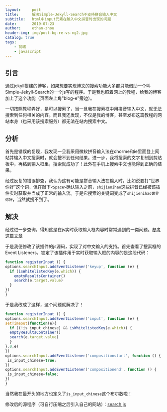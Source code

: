 ```yaml
---
layout:     post
title:      解决Simple-Jekyll-Search不支持拼音输入中文
subtitle:   html中input元素在输入中文拼音时出现的问题
date:       2019-07-23
author:     ethan-zhou
header-img: img/post-bg-re-vs-ng2.jpg
catalog: true
tags:
    - 前端
    - javascript
---
```


## 引言

通过jekyll搭建的博客，如果想要实现博文的搜索功能大多都只能借助一个叫Simple-Jekyll-Search的一个js写的程序。于是我也照着网上的教程，给我的博客加上了这个功能（页面左上角"blog-e"旁边）。

一切按照教程弄好，是可以搜索了，当一旦我在搜索框中用拼音输入中文，就无法搜索到任何相关的内容。而且我还发现，不仅是我的博客，甚至发布这篇教程的网站本身（也采用该搜索服务）都无法在站内搜索中文。

<!--more-->

## 分析

首先是错误的复现，我发现一旦我采用微软拼音输入法在chorme和ie里面登上网站并输入中文搜索时，就会搜不到任何结果。进一步，我将搜索的文字复制到剪贴板中，再粘到输入框里，搜索就成功了！此外在手机上搜索中文也能得到正确的结果。

经过反复的错误排查，我认为这有可能是拼音输入法在输入时，比如说要打“世界你好”这个词，但在敲下`<Space>`确认输入之前，`shijienihao`这些拼音已经被该插件实时获取并当成了正常的输入流。于是它搜索的关键词变成了`shijienihao世界你好`，当然就搜不到了。

## 解决

经过进一步查询，得知这是在js实时获取输入框内容时常常遇到的一类问题。[参考这篇文章](https://blog.csdn.net/qq_37160920/article/details/80022062)

于是我便修改了该插件的js源码，实现了对中文输入的支持。首先查看了搜索框的Event Listeners，锁定了该插件用于实时获取输入框的内容的是这段代码：
```javascript
function registerInput () {
options.searchInput.addEventListener('keyup', function (e) {
  if (isWhitelistedKey(e.which)) {
	emptyResultsContainer()
	search(e.target.value)
  }
})
}
```
于是我改成了这样，这个问题就解决了！

```javascript
function registerInput () {
options.searchInput.addEventListener('input', function (e) {
setTimeout(function(e){
  if ((!is_input_chinese) && isWhitelistedKey(e.which)) {
  emptyResultsContainer()
  search(e.target.value)
  }
},0,e)
})
options.searchInput.addEventListener('compositionstart', function () {
 is_input_chinese=true;
})
options.searchInput.addEventListener('compositionend', function () {
 is_input_chinese=false;
})
}
```

当然我在最开头的地方也定义了`is_input_chinese`这个布尔数啦！

修改后的源程序（可自行压缩之后引入自己的网站）：[search.js](/js/search.js)
